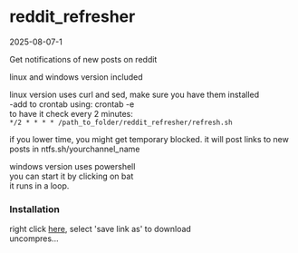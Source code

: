# reddit_refresher

2025-08-07-1

Get notifications of new posts on reddit

linux and windows version included

linux version uses curl and sed, make sure you have them installed  
-add to crontab using: 
crontab -e  
to have it check every 2 minutes:  
` */2 * * * * /path_to_folder/reddit_refresher/refresh.sh `

if you lower time, you might get temporary blocked.
it will post links to new posts in ntfs.sh/yourchannel_name


windows version uses powershell  
you can start it by clicking on bat  
it runs in a loop.

### Installation

right click [here](https://raw.githubusercontent.com/dbojan/reddit_refresher/refs/heads/main/reddit_refresher.zip), select 'save link as' to download  
uncompres...
